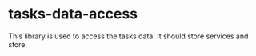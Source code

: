 # tasks-data-access

This library is used to access the tasks data. It should store services and store.
